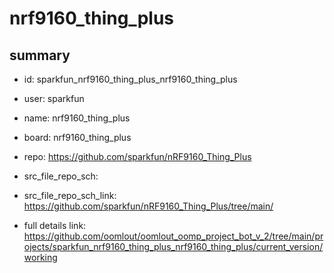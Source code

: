 # nrf9160_thing_plus
 
## summary 
* id: sparkfun_nrf9160_thing_plus_nrf9160_thing_plus
* user: sparkfun
* name: nrf9160_thing_plus
* board: nrf9160_thing_plus
* repo: https://github.com/sparkfun/nRF9160_Thing_Plus



* src_file_repo_sch: 
* src_file_repo_sch_link: https://github.com/sparkfun/nRF9160_Thing_Plus/tree/main/
* full details link: https://github.com/oomlout/oomlout_oomp_project_bot_v_2/tree/main/projects/sparkfun_nrf9160_thing_plus_nrf9160_thing_plus/current_version/working  







